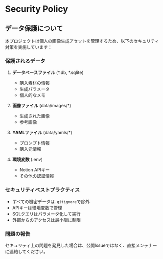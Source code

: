 # Security Policy

## データ保護について

本プロジェクトは個人の画像生成アセットを管理するため、以下のセキュリティ対策を実施しています：

### 保護されるデータ

1. **データベースファイル** (*.db, *.sqlite)
   - 購入素材の情報
   - 生成パラメータ
   - 個人的なメモ

2. **画像ファイル** (data/images/*)
   - 生成された画像
   - 参考画像

3. **YAMLファイル** (data/yamls/*)
   - プロンプト情報
   - 購入元情報

4. **環境変数** (.env)
   - Notion APIキー
   - その他の認証情報

### セキュリティベストプラクティス

- すべての機密データは`.gitignore`で除外
- APIキーは環境変数で管理
- SQLクエリはパラメータ化して実行
- 外部からのアクセスは最小限に制限

### 問題の報告

セキュリティ上の問題を発見した場合は、公開Issueではなく、直接メンテナーに連絡してください。